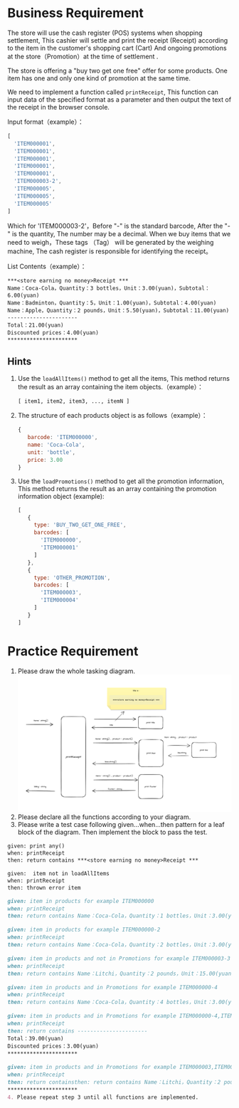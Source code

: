 # Business Requirement

The store will use the cash register (POS) systems when shopping settlement, This cashier will settle and print the receipt (Receipt) according to the item in the customer's shopping cart (Cart)  And ongoing promotions at the store（Promotion）at the time of settlement .

The store is offering a "buy two get one free" offer for some products. One item has one and only one kind of promotion at the same time.

We need to implement a function called `printReceipt`, This function can input data of the specified format as a parameter and then output the text of the receipt in the browser console.

Input format（example）：

```javascript
[
  'ITEM000001',
  'ITEM000001',
  'ITEM000001',
  'ITEM000001',
  'ITEM000001',
  'ITEM000003-2',
  'ITEM000005',
  'ITEM000005',
  'ITEM000005'
]
```

Which for 'ITEM000003-2'，Before "-" is the standard barcode, After the "-" is the quantity, The number may be a decimal.
When we buy items that we need to weigh，These tags （Tag） will be generated by the weighing machine, The cash register is responsible for identifying the receipt。


List Contents（example）：

```
***<store earning no money>Receipt ***
Name：Coca-Cola，Quantity：3 bottles，Unit：3.00(yuan)，Subtotal：6.00(yuan)
Name：Badminton，Quantity：5，Unit：1.00(yuan)，Subtotal：4.00(yuan)
Name：Apple，Quantity：2 pounds，Unit：5.50(yuan)，Subtotal：11.00(yuan)
----------------------
Total：21.00(yuan)
Discounted prices：4.00(yuan)
**********************
```



## Hints

1. Use the `loadAllItems()` method to get all the items, This method returns the result as an array containing the item objects.（example）：

   ```
   [ item1, item2, item3, ..., itemN ]
   ```

2. The structure of each products object is as follows（example）：

   ```javascript
   {
      barcode: 'ITEM000000',
      name: 'Coca-Cola',
      unit: 'bottle',
      price: 3.00
   }
   ```

3. Use the `loadPromotions()` method to get all the promotion information, This method returns the result as an array containing the promotion information object (example):

   ```javascript
   [
      {
        type: 'BUY_TWO_GET_ONE_FREE',
        barcodes: [
          'ITEM000000',
          'ITEM000001'
        ]
      },
      {
        type: 'OTHER_PROMOTION',
        barcodes: [
          'ITEM000003',
          'ITEM000004'
        ]
      }
   ]
   ```

# Practice Requirement

1. Please draw the whole tasking diagram.
![img.png](img.png)
2. Please declare all the functions according to your diagram.
3. Please write a test case following given...when...then pattern for a leaf
   block of the diagram. Then implement the block to pass the test.
```
given: print any()
when: printReceipt
then: return contains ***<store earning no money>Receipt *** 
```

```angular2html
given:  item not in loadAllItems
when: printReceipt
then: thrown error item 
```

```markdown
given: item in products for example ITEM000000
when: printReceipt
then: return contains Name：Coca-Cola，Quantity：1 bottles，Unit：3.00(yuan)
```
```markdown
given: item in products for example ITEM000000-2
when: printReceipt
then: return contains Name：Coca-Cola，Quantity：2 bottles，Unit：3.00(yuan)
```
```markdown
given: item in products and not in Promotions for example ITEM000003-3
when: printReceipt
then: return contains Name：Litchi，Quantity：2 pounds，Unit：15.00(yuan)，Subtotal：30.00(yuan)
```
```markdown
given: item in products and in Promotions for example ITEM000000-4
when: printReceipt
then: return contains Name：Coca-Cola，Quantity：4 bottles，Unit：3.00(yuan)，Subtotal：9.00(yuan)
```
```markdown
given: item in products and in Promotions for example ITEM000000-4,ITEM000003-3
when: printReceipt
then: return contains ----------------------
Total：39.00(yuan)
Discounted prices：3.00(yuan)
**********************
```

```markdown
given: item in products and in Promotions for example ITEM000003,ITEM000003
when: printReceipt
then: return containsthen: return contains Name：Litchi，Quantity：2 pounds，Unit：15.00(yuan)，Subtotal：30.00(yuan)
********************** 
4. Please repeat step 3 until all functions are implemented.
